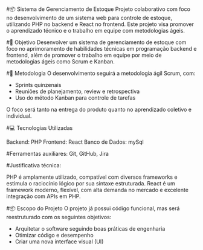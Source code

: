 #📦 Sistema de Gerenciamento de Estoque
Projeto colaborativo com foco no desenvolvimento de um sistema web para controle de estoque, utilizando PHP no backend e React no frontend. Este projeto visa promover o aprendizado técnico e o trabalho em equipe com metodologias ágeis.

#🎯 Objetivo
Desenvolver um sistema de gerenciamento de estoque com foco no aprimoramento de habilidades técnicas em programação backend e frontend, além de promover o trabalho em equipe por meio de metodologias ágeis como Scrum e Kanban.

#🔧 Metodologia
O desenvolvimento seguirá a metodologia ágil Scrum, com:

- Sprints quinzenais
- Reuniões de planejamento, review e retrospectiva
- Uso do método Kanban para controle de tarefas

O foco será tanto na entrega do produto quanto no aprendizado coletivo e individual.

#💻 Tecnologias Utilizadas

Backend: PHP
Frontend: React
Banco de Dados: mySql

#Ferramentas auxiliares: Git, GitHub, Jira

#Justificativa técnica:

PHP é amplamente utilizado, compatível com diversos frameworks e estimula o raciocínio lógico por sua sintaxe estruturada.
React é um framework moderno, flexível, com alta demanda no mercado e excelente integração com APIs em PHP.

#📦 Escopo do Projeto
O projeto já possui código funcional, mas será reestruturado com os seguintes objetivos:

- Arquitetar o software seguindo boas práticas de engenharia
- Otimizar código e desempenho
- Criar uma nova interface visual (UI)
